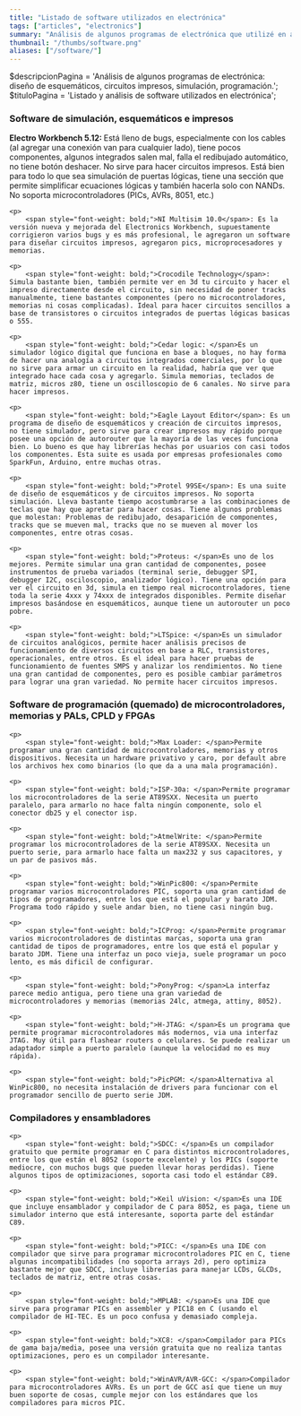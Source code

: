 ```yaml
---
title: "Listado de software utilizados en electrónica"
tags: ["articles", "electronics"]
summary: "Análisis de algunos programas de electrónica que utilizé en algún momento."
thumbnail: "/thumbs/software.png"
aliases: ["/software/"]
---
```

$descripcionPagina = 'Análisis de algunos programas de electrónica: diseño de esquemáticos, circuitos impresos, simulación, programación.';
	$tituloPagina = 'Listado y análisis de software utilizados en electrónica';
<h3>Software de simulación, esquemáticos e impresos</h3>
	<p>
		<span style="font-weight: bold;">Electro Workbench 5.12: </span>Está lleno de bugs, especialmente con los cables (al agregar una conexión van para cualquier lado), tiene pocos componentes, algunos integrados salen mal, falla el redibujado automático, no tiene botón deshacer. No sirve para hacer circuitos impresos. Está bien para todo lo que sea simulación de puertas lógicas, tiene una sección que permite simplificar ecuaciones lógicas y también hacerla solo con NANDs. No soporta microcontroladores (PICs, AVRs, 8051, etc.)
	
	<p>
		<span style="font-weight: bold;">NI Multisim 10.0</span>: Es la versión nueva y mejorada del Electronics Workbench, supuestamente corrigieron varios bugs y es más profesional, le agregaron un software para diseñar circuitos impresos, agregaron pics, microprocesadores y memorias.
			
	<p>
		<span style="font-weight: bold;">Crocodile Technology</span>: Simula bastante bien, también permite ver en 3d tu circuito y hacer el impreso directamente desde el circuito, sin necesidad de poner tracks manualmente, tiene bastantes componentes (pero no microcontroladores, memorias ni cosas complicadas). Ideal para hacer circuitos sencillos a base de transistores o circuitos integrados de puertas lógicas basicas o 555.
	
	<p>
		<span style="font-weight: bold;">Cedar logic: </span>Es un simulador lógico digital que funciona en base a bloques, no hay forma de hacer una analogía a circuitos integrados comerciales, por lo que no sirve para armar un circuito en la realidad, habría que ver que integrado hace cada cosa y agregarlo. Simula memorias, teclados de matriz, micros z80, tiene un oscilloscopio de 6 canales. No sirve para hacer impresos.
	
	<p>
		<span style="font-weight: bold;">Eagle Layout Editor</span>: Es un programa de diseño de esquemáticos y creación de circuitos impresos, no tiene simulador, pero sirve para crear impresos muy rápido porque posee una opción de autorouter que la mayoría de las veces funciona bien. Lo bueno es que hay librerías hechas por usuarios con casi todos los componentes. Esta suite es usada por empresas profesionales como SparkFun, Arduino, entre muchas otras.
	
	<p>
		<span style="font-weight: bold;">Protel 99SE</span>: Es una suite de diseño de esquemáticos y de circuitos impresos. No soporta simulación. Lleva bastante tiempo acostumbrarse a las combinaciones de teclas que hay que apretar para hacer cosas. Tiene algunos problemas que molestan: Problemas de redibujado, desaparición de componentes, tracks que se mueven mal, tracks que no se mueven al mover los componentes, entre otras cosas.
	
	<p>
		<span style="font-weight: bold;">Proteus: </span>Es uno de los mejores. Permite simular una gran cantidad de componentes, posee instrumentos de prueba variados (terminal serie, debugger SPI, debugger I2C, osciloscopio, analizador lógico). Tiene una opción para ver el circuito en 3d, simula en tiempo real microcontroladores, tiene toda la serie 4xxx y 74xxx de integrados disponibles. Permite diseñar impresos basándose en esquemáticos, aunque tiene un autorouter un poco pobre. 
	
	<p>
		<span style="font-weight: bold;">LTSpice: </span>Es un simulador de circuitos analógicos, permite hacer análisis precisos de funcionamiento de diversos circuitos en base a RLC, transistores, operacionales, entre otros. Es el ideal para hacer pruebas de funcionamiento de fuentes SMPS y analizar los rendimientos. No tiene una gran cantidad de componentes, pero es posible cambiar parámetros para lograr una gran variedad. No permite hacer circuitos impresos.
	

<h3>Software de programación (quemado) de microcontroladores, memorias y PALs, CPLD y FPGAs</h3>

	<p>
		<span style="font-weight: bold;">Max Loader: </span>Permite programar una gran cantidad de microcontroladores, memorias y otros dispositivos. Necesita un hardware privativo y caro, por default abre los archivos hex como binarios (lo que da a una mala programación).
	
	<p>
		<span style="font-weight: bold;">ISP-30a: </span>Permite programar los microcontroladores de la serie AT89SXX. Necesita un puerto paralelo, para armarlo no hace falta ningún componente, solo el conector db25 y el conector isp.
	
	<p>
		<span style="font-weight: bold;">AtmelWrite: </span>Permite programar los microcontroladores de la serie AT89SXX. Necesita un puerto serie, para armarlo hace falta un max232 y sus capacitores, y un par de pasivos más.
		
	<p>
		<span style="font-weight: bold;">WinPic800: </span>Permite programar varios microcontroladores PIC, soporta una gran cantidad de tipos de programadores, entre los que está el popular y barato JDM. Programa todo rápido y suele andar bien, no tiene casi ningún bug.
	
	<p>
		<span style="font-weight: bold;">ICProg: </span>Permite programar varios microcontroladores de distintas marcas, soporta una gran cantidad de tipos de programadores, entre los que está el popular y barato JDM. Tiene una interfaz un poco vieja, suele programar un poco lento, es más dificil de configurar.
	
	<p>
		<span style="font-weight: bold;">PonyProg: </span>La interfaz parece medio antigua, pero tiene una gran variedad de microcontroladores y memorias (memorias 24lc, atmega, attiny, 8052).
	
	<p>
		<span style="font-weight: bold;">H-JTAG: </span>Es un programa que permite programar microcontroladores más modernos, via una interfaz JTAG. Muy útil para flashear routers o celulares. Se puede realizar un adaptador simple a puerto paralelo (aunque la velocidad no es muy rápida).
	
	<p>
		<span style="font-weight: bold;">PicPGM: </span>Alternativa al WinPic800, no necesita instalación de drivers para funcionar con el programador sencillo de puerto serie JDM.
	

<h3>Compiladores y ensambladores</h3>

	<p>
		<span style="font-weight: bold;">SDCC: </span>Es un compilador gratuito que permite programar en C para distintos microcontroladores, entre los que están el 8052 (soporte excelente) y los PICs (soporte mediocre, con muchos bugs que pueden llevar horas perdidas). Tiene algunos tipos de optimizaciones, soporta casi todo el estándar C89.
	
	<p>
		<span style="font-weight: bold;">Keil uVision: </span>Es una IDE que incluye ensamblador y compilador de C para 8052, es paga, tiene un simulador interno que está interesante, soporta parte del estándar C89.
	
	<p>
		<span style="font-weight: bold;">PICC: </span>Es una IDE con compilador que sirve para programar microcontroladores PIC en C, tiene algunas incompatibilidades (no soporta arrays 2d), pero optimiza bastante mejor que SDCC, incluye librerías para manejar LCDs, GLCDs, teclados de matriz, entre otras cosas.
	
	<p>
		<span style="font-weight: bold;">MPLAB: </span>Es una IDE que sirve para programar PICs en assembler y PIC18 en C (usando el compilador de HI-TEC. Es un poco confusa y demasiado compleja.
	
	<p>
		<span style="font-weight: bold;">XC8: </span>Compilador para PICs de gama baja/media, posee una versión gratuita que no realiza tantas optimizaciones, pero es un compilador interesante.
	
	<p>
		<span style="font-weight: bold;">WinAVR/AVR-GCC: </span>Compilador para microcontroladores AVRs. Es un port de GCC así que tiene un muy buen soporte de cosas, cumple mejor con los estándares que los compiladores para micros PIC.
	